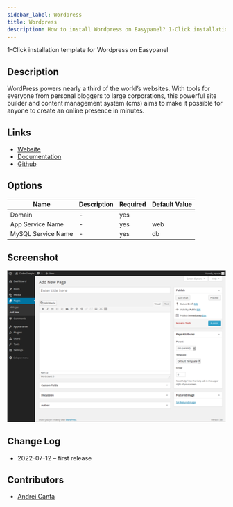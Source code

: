 ```yaml
---
sidebar_label: Wordpress
title: Wordpress
description: How to install Wordpress on Easypanel? 1-Click installation template for Wordpress on Easypanel
---
```


<!-- generated -->

1-Click installation template for Wordpress on Easypanel

## Description

WordPress powers nearly a third of the world’s websites. With tools for everyone from personal bloggers to large corporations, this powerful site builder and content management system (cms) aims to make it possible for anyone to create an online presence in minutes.

## Links

- [Website](https://wordpress.org/)
- [Documentation](https://learn.wordpress.org)
- [Github](https://github.com/WordPress/WordPress)

## Options

Name | Description | Required | Default Value
-|-|-|-
Domain | - | yes | 
App Service Name | - | yes | web
MySQL Service Name | - | yes | db

## Screenshot

![Wordpress Screenshot](./screenshot.png)

## Change Log

- 2022-07-12 – first release

## Contributors

- [Andrei Canta](https://github.com/deiucanta)
